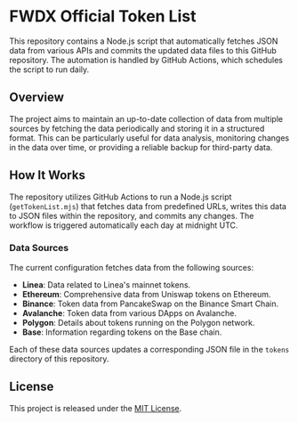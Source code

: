 # FWDX Official Token List

This repository contains a Node.js script that automatically fetches JSON data from various APIs and commits the updated data files to this GitHub repository. The automation is handled by GitHub Actions, which schedules the script to run daily.

## Overview

The project aims to maintain an up-to-date collection of data from multiple sources by fetching the data periodically and storing it in a structured format. This can be particularly useful for data analysis, monitoring changes in the data over time, or providing a reliable backup for third-party data.

## How It Works

The repository utilizes GitHub Actions to run a Node.js script (`getTokenList.mjs`) that fetches data from predefined URLs, writes this data to JSON files within the repository, and commits any changes. The workflow is triggered automatically each day at midnight UTC.

### Data Sources

The current configuration fetches data from the following sources:

- **Linea**: Data related to Linea's mainnet tokens.
- **Ethereum**: Comprehensive data from Uniswap tokens on Ethereum.
- **Binance**: Token data from PancakeSwap on the Binance Smart Chain.
- **Avalanche**: Token data from various DApps on Avalanche.
- **Polygon**: Details about tokens running on the Polygon network.
- **Base**: Information regarding tokens on the Base chain.

Each of these data sources updates a corresponding JSON file in the `tokens` directory of this repository.

## License

This project is released under the [MIT License](LICENSE).
